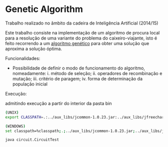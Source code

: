 Genetic Algorithm
=====
Trabalho realizado no âmbito da cadeira de Inteligência Artificial (2014/15)

Este trabalho consiste na implementação de um algoritmo de procura local para a resolução de uma variante do problema do caixeiro-viajante, isto é feito recorrendo a um [algoritmo genético](http://en.wikipedia.org/wiki/Genetic_algorithm) para obter uma solução que aproxima a solução óptima.

Funcionalidades:

+ Possibilidade de definir o modo de funcionamento do algoritmo, nomeadamente: 
  i. método de seleção; 
  ii. operadores de recombinação e mutação; 
  iii. critério de paragem;
  iv. forma de determinação da população inicial 

Execução:

admitindo execução a partir do interior da pasta bin
```sh
(UNIX)
export CLASSPATH=.:../aux_libs/jcommon-1.0.23.jar:../aux_libs/jfreechart-1.0.19.jar

(WINDOWS)
set classpath=%classpath;.;../aux_libs/jcommon-1.0.23.jar;../aux_libs/jfreechart-1.0.19.jar
```
```sh
java circuit.CircuitTest
```

